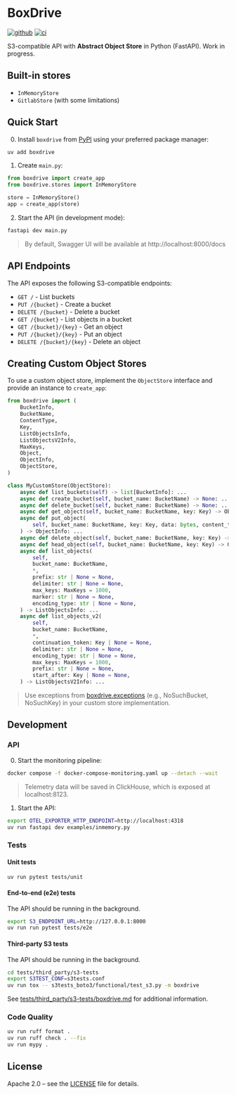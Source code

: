 # BoxDrive
[![github]](https://github.com/cospectrum/boxdrive)
[![ci]](https://github.com/cospectrum/boxdrive/actions)

[github]: https://img.shields.io/badge/github-cospectrum/boxdrive-8da0cb?logo=github
[ci]: https://github.com/cospectrum/boxdrive/workflows/ci/badge.svg

S3-compatible API with **Abstract Object Store** in Python (FastAPI).
Work in progress.

## Built-in stores
- `InMemoryStore`
- `GitlabStore` (with some limitations)

## Quick Start

0. Install `boxdrive` from [PyPI](https://pypi.org/project/boxdrive/) using your preferred package manager:
```bash
uv add boxdrive
```

1. Create `main.py`:
```python
from boxdrive import create_app
from boxdrive.stores import InMemoryStore

store = InMemoryStore()
app = create_app(store)
```

2. Start the API (in development mode):
```bash
fastapi dev main.py
```
> By default, Swagger UI will be available at http://localhost:8000/docs

## API Endpoints

The API exposes the following S3-compatible endpoints:

- `GET /` - List buckets
- `PUT /{bucket}` - Create a bucket
- `DELETE /{bucket}` - Delete a bucket
- `GET /{bucket}` - List objects in a bucket
- `GET /{bucket}/{key}` - Get an object
- `PUT /{bucket}/{key}` - Put an object
- `DELETE /{bucket}/{key}` - Delete an object

## Creating Custom Object Stores

To use a custom object store, implement the `ObjectStore` interface and provide an instance to `create_app`:

```python
from boxdrive import (
    BucketInfo,
    BucketName,
    ContentType,
    Key,
    ListObjectsInfo,
    ListObjectsV2Info,
    MaxKeys,
    Object,
    ObjectInfo,
    ObjectStore,
)

class MyCustomStore(ObjectStore):
    async def list_buckets(self) -> list[BucketInfo]: ...
    async def create_bucket(self, bucket_name: BucketName) -> None: ...
    async def delete_bucket(self, bucket_name: BucketName) -> None: ...
    async def get_object(self, bucket_name: BucketName, key: Key) -> Object: ...
    async def put_object(
        self, bucket_name: BucketName, key: Key, data: bytes, content_type: ContentType | None = None
    ) -> ObjectInfo: ...
    async def delete_object(self, bucket_name: BucketName, key: Key) -> None: ...
    async def head_object(self, bucket_name: BucketName, key: Key) -> ObjectInfo: ...
    async def list_objects(
        self,
        bucket_name: BucketName,
        *,
        prefix: str | None = None,
        delimiter: str | None = None,
        max_keys: MaxKeys = 1000,
        marker: str | None = None,
        encoding_type: str | None = None,
    ) -> ListObjectsInfo: ...
    async def list_objects_v2(
        self,
        bucket_name: BucketName,
        *,
        continuation_token: Key | None = None,
        delimiter: str | None = None,
        encoding_type: str | None = None,
        max_keys: MaxKeys = 1000,
        prefix: str | None = None,
        start_after: Key | None = None,
    ) -> ListObjectsV2Info: ...
```
> Use exceptions from [boxdrive.exceptions](./src/boxdrive/exceptions.py)
> (e.g., NoSuchBucket, NoSuchKey) in your custom store implementation.

## Development

### API

0. Start the monitoring pipeline:
```sh
docker compose -f docker-compose-monitoring.yaml up --detach --wait
```
> Telemetry data will be saved in ClickHouse, which is exposed at localhost:8123.

1. Start the API:
```sh
export OTEL_EXPORTER_HTTP_ENDPOINT=http://localhost:4318
uv run fastapi dev examples/inmemory.py
```

### Tests

#### Unit tests
```bash
uv run pytest tests/unit
```

#### End-to-end (e2e) tests  
The API should be running in the background.
```bash
export S3_ENDPOINT_URL=http://127.0.0.1:8000
uv run run pytest tests/e2e
```

#### Third-party S3 tests  
The API should be running in the background.
```bash
cd tests/third_party/s3-tests
export S3TEST_CONF=s3tests.conf
uv run tox -- s3tests_boto3/functional/test_s3.py -m boxdrive
```
See [tests/third_party/s3-tests/boxdrive.md](./tests/third_party/s3-tests/boxdrive.md)
for additional information.

### Code Quality

```bash
uv run ruff format .
uv run ruff check . --fix
uv run mypy .
```

## License

Apache 2.0 – see the [LICENSE](./LICENSE) file for details.

